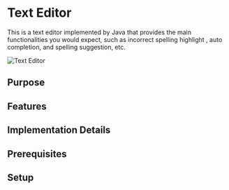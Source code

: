 Text Editor
============
This is a text editor implemented by Java that provides the main functionalities you would expect, such as incorrect spelling highlight , auto completion, and spelling suggestion, etc.

![Text Editor](https://user-images.githubusercontent.com/16397191/230919573-778ad164-d963-40e6-9190-b56f446bb741.png)

## Purpose

## Features

## Implementation Details

## Prerequisites

## Setup
